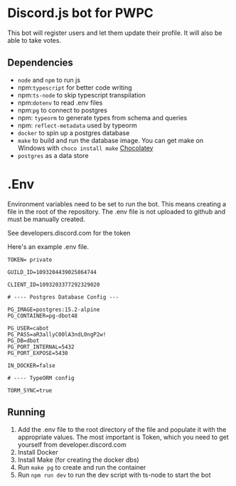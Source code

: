 # Discord.js bot for PWPC

This bot will register users and let them update their profile. It will also be able to take votes. 

## Dependencies

-   `node` and `npm` to run js
-   npm:`typescript` for better code writing
-   npm:`ts-node` to skip typescript transpilation
-   npm:`dotenv` to read .env files
-   npm:`pg` to connect to postgres
-   npm: `typeorm` to generate types from schema and queries
-   npm: `reflect-metadata` used by typeorm
-   `docker` to spin up a postgres database
-   `make` to build and run the database image. You can get make on Windows with `choco install make` [Chocolatey](https://chocolatey.org/)
-   `postgres` as a data store

# .Env

Environment variables need to be set to run the bot. This means creating a file in the root of the repository. The .env file is not uploaded to github and must be manually created.

See developers.discord.com for the token

Here's an example .env file.

```
TOKEN= private

GUILD_ID=1093204439025864744

CLIENT_ID=1093203377292329020

# ---- Postgres Database Config ---

PG_IMAGE=postgres:15.2-alpine
PG_CONTAINER=pg-dbot48

PG_USER=cabot
PG_PASS=aR3allyC00lA3ndL0ngP2w!
PG_DB=dbot
PG_PORT_INTERNAL=5432
PG_PORT_EXPOSE=5430

IN_DOCKER=false

# ---- TypeORM config

TORM_SYNC=true
```

## Running

1. Add the .env file to the root directory of the file and populate it with the appropriate values. The most important is Token, which you need to get yourself from developer.discord.com
2. Install Docker
3. Install Make (for creating the docker dbs)
4. Run `make pg` to create and run the container
5. Run `npm run dev` to run the dev script with ts-node to start the bot


